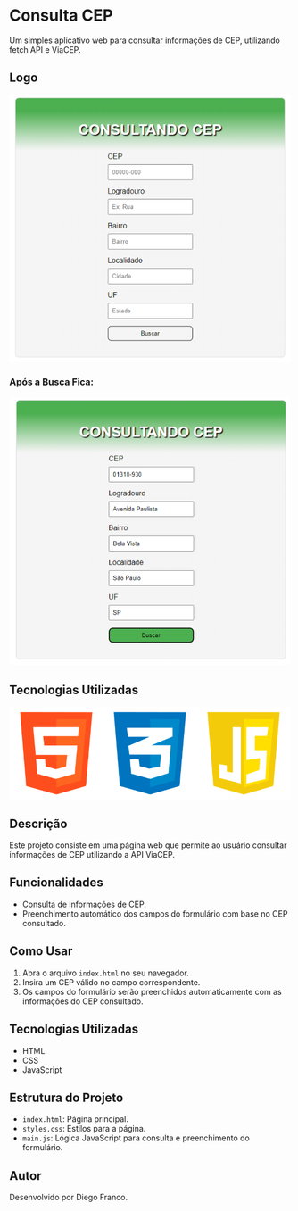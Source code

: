 # Consulta CEP

Um simples aplicativo web para consultar informações de CEP, utilizando fetch API e ViaCEP.

## Logo

<div align="center">
  <img src="img/SemTitulo.png" alt="Imagem do Projeto">
</div>

### Após a Busca Fica:

<div align="center">
  <img src="img/SemTitulo2.png" alt="Imagem do Projeto">
</div>

## Tecnologias Utilizadas

<div style="display: flex; flex-direction: row; align-content: center; align-itens: center">
  <div style="display: flex; justify-content: flex-start;">
    <img src="img/html.png" alt="Logo HTML" width: auto;/>
  </div>
  <div style="display: flex; justify-content: flex-center;">
    <img src="img/css.png" alt="Logo CSS" width: auto;/>
  </div>
  <div style="display: flex; justify-content: flex-end;">
    <img src="img/js.png" alt="Logo CSS" width: auto;/>
  </div>
</div>

## Descrição

Este projeto consiste em uma página web que permite ao usuário consultar informações de CEP utilizando a API ViaCEP.

## Funcionalidades

- Consulta de informações de CEP.
- Preenchimento automático dos campos do formulário com base no CEP consultado.

## Como Usar

1. Abra o arquivo `index.html` no seu navegador.
2. Insira um CEP válido no campo correspondente.
3. Os campos do formulário serão preenchidos automaticamente com as informações do CEP consultado.

## Tecnologias Utilizadas

- HTML
- CSS
- JavaScript

## Estrutura do Projeto

- `index.html`: Página principal.
- `styles.css`: Estilos para a página.
- `main.js`: Lógica JavaScript para consulta e preenchimento do formulário.

## Autor

Desenvolvido por Diego Franco.
